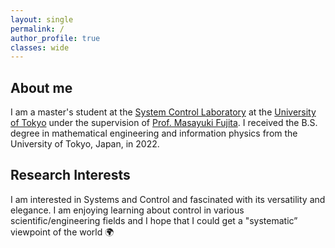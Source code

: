 ```yaml
---
layout: single
permalink: /
author_profile: true
classes: wide
---
```


## About me

I am a master's student at the [System Control Laboratory](https://www.scl.ipc.i.u-tokyo.ac.jp) 
at the [University of Tokyo](https://www.u-tokyo.ac.jp/en/index.html) under the supervision of 
[Prof. Masayuki Fujita](http://www.fl.ctrl.titech.ac.jp/member/fujita/fujitae.html).
I received the B.S. degree in mathematical engineering and information physics from the University of Tokyo, Japan, in 2022.

## Research Interests

I am interested in Systems and Control and fascinated with its versatility and elegance.
I am enjoying learning about control in various scientific/engineering fields and 
I hope that I could get a "systematic” viewpoint of the world 🌍

<!-- The researches can be seen from [here](./researches). -->

